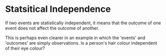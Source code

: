 # Statsitical Independence

If two events are statistically independent, it means that the outcome of one event does not affect the outcome of another.


This is perhaps even clearer in an example in which the 'events' and 'outcomes' are simply observations. Is a person's hair colour independent of their eye colour?